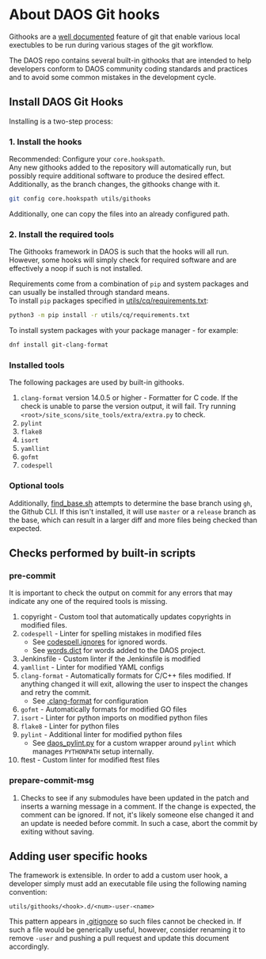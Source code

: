 # About DAOS Git hooks

Githooks are a [well documented](https://git-scm.com/docs/githooks) feature
of git that enable various local exectubles to be run during various stages of
the git workflow.

The DAOS repo contains several built-in githooks that are intended
to help developers conform to DAOS community coding standards and practices
and to avoid some common mistakes in the development cycle.

## Install DAOS Git Hooks
Installing is a two-step process:

### 1. Install the hooks

Recommended: Configure your `core.hookspath`.  
Any new githooks added to the repository will automatically run,
but possibly require additional software to produce the desired effect.
Additionally, as the branch changes, the githooks change with it.
```sh
git config core.hookspath utils/githooks
```

Additionally, one can copy the files into an already configured path.

### 2. Install the required tools

The Githooks framework in DAOS is such that the hooks will all run.
However, some hooks will simply check for required software and are
effectively a noop if such is not installed.

Requirements come from a combination of `pip` and system packages and can usually be installed through standard means.  
To install `pip` packages specified in [utils/cq/requirements.txt](../../utils/cq/requirements.txt):
```sh
python3 -m pip install -r utils/cq/requirements.txt
```
To install system packages with your package manager - for example:
```sh
dnf install git-clang-format
```
### Installed tools
The following packages are used by built-in githooks.

1. `clang-format` version 14.0.5 or higher - Formatter for C code. If the check is unable to parse
the version output, it will fail. Try running
`<root>/site_scons/site_tools/extra/extra.py` to check.
2. `pylint`
3. `flake8`
4. `isort`
5. `yamllint`
6. `gofmt`
7. `codespell`

### Optional tools

Additionally, [find_base.sh](find_base.sh) attempts to determine the base
branch using `gh`, the Github CLI. If this isn't installed, it will use
`master` or a `release` branch as the base, which can result in a larger diff and more files being
checked than expected.

## Checks performed by built-in scripts

### pre-commit

It is important to check the output on commit for any errors that may indicate
any one of the required tools is missing.

1. copyright - Custom tool that automatically updates copyrights in modified files.
2. `codespell` - Linter for spelling mistakes in modified files
   - See [codespell.ignores](../../ci/codespell.ignores) for ignored words.
   - See [words.dict](../../utils/cq/words.dict) for words added to the DAOS project.
3. Jenkinsfile - Custom linter if the Jenkinsfile is modified
4. `yamllint` - Linter for modified YAML configs
5. `clang-format` - Automatically formats for C/C++ files modified. If anything changed it will exit,
allowing the user to inspect the changes and retry the commit.
   - See [.clang-format](../../.clang-format) for configuration
6. `gofmt` - Automatically formats for modified GO files
7. `isort` - Linter for python imports on modified python files
8. `flake8` - Linter for python files
9. `pylint` - Additional linter for modified python files
   - See [daos_pylint.py](../../utils/cq/daos_pylint.py) for a custom wrapper around `pylint` which manages `PYTHONPATH` setup internally.
10. ftest - Custom linter for modified ftest files

### prepare-commit-msg

1. Checks to see if any submodules have been updated in the patch and
inserts a warning message in a comment.  If the change is expected,
the comment can be ignored. If not, it's likely someone else changed
it and an update is needed before commit.  In such a case, abort the
commit by exiting without saving.

## Adding user specific hooks

The framework is extensible.  In order to add a custom user hook, a developer
simply must add an executable file using the following naming convention:

`utils/githooks/<hook>.d/<num>-user-<name>`

This pattern appears in [.gitignore](../../.gitignore) so such files cannot be
checked in. If such a file would be generically useful, however, consider
renaming it to remove `-user` and pushing a pull request and update this
document accordingly.
